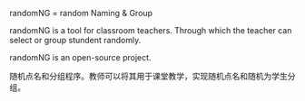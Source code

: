 randomNG = random Naming & Group

randomNG is a tool for classroom teachers. Through which the teacher can select or group stundent randomly.

randomNG is an open-source project.

随机点名和分组程序。教师可以将其用于课堂教学，实现随机点名和随机为学生分组。
